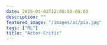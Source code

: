 ```yaml
---
date: 2025-04-02T12:00:59-05:00
description: ""
featured_image: "/images/ac/pia.jpg"
tags: ["RL"]
title: "Actor-Critic"
---
```


